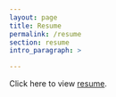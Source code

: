 ```yaml
---
layout: page
title: Resume
permalink: /resume
section: resume
intro_paragraph: >

---
```

<html>
  <head>
    <title>Title of the document</title>
  </head>
  <body>
    <p>Click here to view <a href="cs480f2019/jordanwilson-480/jordanwilson-480/assets/img/uploads.pdf">resume</a>.</p>
  </body>
</html>
